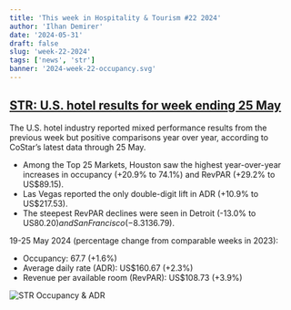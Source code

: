 ```yaml
---
title: 'This week in Hospitality & Tourism #22 2024'
author: 'Ilhan Demirer'
date: '2024-05-31'
draft: false
slug: 'week-22-2024'
tags: ['news', 'str']
banner: '2024-week-22-occupancy.svg'
---
```


## [STR: U.S. hotel results for week ending 25 May](https://str.com/press-release/us-hotel-results-week-ending-25-may)

The U.S. hotel industry reported mixed performance results from the previous week but positive comparisons year over year, according to CoStar’s latest data through 25 May.

- Among the Top 25 Markets, Houston saw the highest year-over-year increases in occupancy (+20.9% to 74.1%) and RevPAR (+29.2% to US$89.15).
- Las Vegas reported the only double-digit lift in ADR (+10.9% to US$217.53).
- The steepest RevPAR declines were seen in Detroit (-13.0% to US$80.20) and San Francisco (-8.3% to US$136.79).

19-25 May 2024 (percentage change from comparable weeks in 2023):

- Occupancy: 67.7 (+1.6%)
- Average daily rate (ADR): US$160.67 (+2.3%)
- Revenue per available room (RevPAR): US$108.73 (+3.9%)

![STR Occupancy & ADR](/images/blogimages/2024-week-22-occupancy.svg)
